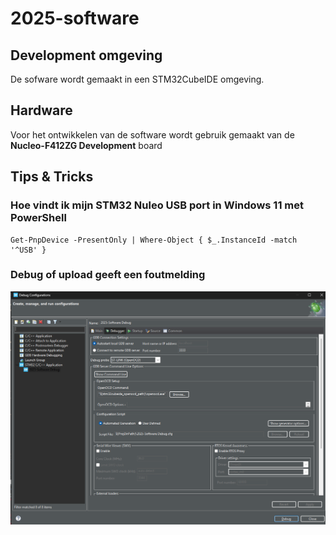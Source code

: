 # 2025-software

## Development omgeving

De sofware wordt gemaakt in een STM32CubeIDE omgeving. 
 
## Hardware

Voor het ontwikkelen van de software wordt gebruik gemaakt van de **Nucleo-F412ZG Development** board

## Tips & Tricks

### Hoe vindt ik mijn STM32 Nuleo USB port in Windows 11 met PowerShell

```
Get-PnpDevice -PresentOnly | Where-Object { $_.InstanceId -match '^USB' }
```

### Debug of upload geeft een foutmelding

![Debug settings](docs/images/set_debugger.png)